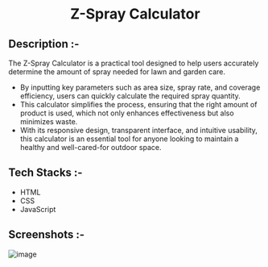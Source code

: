 # <p align="center">Z-Spray Calculator</p>

## Description :-

The Z-Spray Calculator is a practical tool designed to help users accurately determine the amount of spray needed for lawn and garden care.

- By inputting key parameters such as area size, spray rate, and coverage efficiency, users can quickly calculate the required spray quantity.
- This calculator simplifies the process, ensuring that the right amount of product is used, which not only enhances effectiveness but also minimizes waste.
- With its responsive design, transparent interface, and intuitive usability, this calculator is an essential tool for anyone looking to maintain a healthy and well-cared-for outdoor space.

## Tech Stacks :-

- HTML
- CSS
- JavaScript

## Screenshots :-

![image](https://github.com/user-attachments/assets/34e55eaf-9de6-4ded-9ef2-de221d19e912)
